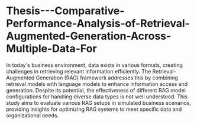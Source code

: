 # Thesis---Comparative-Performance-Analysis-of-Retrieval-Augmented-Generation-Across-Multiple-Data-For


In today's business environment, data exists in various formats, creating challenges in retrieving relevant information efficiently. The Retrieval-Augmented Generation (RAG) framework addresses this by combining retrieval models with language models to enhance information access and generation. Despite its potential, the effectiveness of different RAG model configurations for handling diverse data types is not well understood. This study aims to evaluate various RAG setups in simulated business scenarios, providing insights for optimizing RAG systems to meet specific data and organizational needs.

